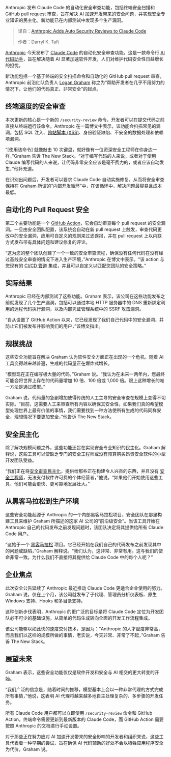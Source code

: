 <!--
title: Claude Code代码新增自动安全评估
cover: https://cdn.thenewstack.io/media/2025/08/476ea983-peter-conrad-ua8pwpht1vw-unsplash-1.jpg
summary: Anthropic 发布 Claude Code 的自动化安全审查功能，包括终端安全扫描和 GitHub pull request 审查，旨在解决 AI 加速开发带来的安全问题，并实现安全专业知识的民主化。新功能已在内部测试中发现多个生产漏洞。
-->

Anthropic 发布 Claude Code 的自动化安全审查功能，包括终端安全扫描和 GitHub pull request 审查，旨在解决 AI 加速开发带来的安全问题，并实现安全专业知识的民主化。新功能已在内部测试中发现多个生产漏洞。

> 译自：[Anthropic Adds Auto Security Reviews to Claude Code](https://thenewstack.io/anthropic-adds-auto-security-reviews-to-claude-code/)
> 
> 作者：Darryl K. Taft

[Anthropic](https://www.anthropic.com/) 今天发布了 [Claude Code](https://thenewstack.io/claude-code-and-the-art-of-test-driven-development/) 的自动化安全审查功能，这是一款命令行 [AI 代码助手](https://thenewstack.io/what-are-ai-code-assistants-and-how-should-you-use-them/)，旨在解决随着 AI 显著加速软件开发，人们对维护代码安全性日益增长的担忧。

新功能包括一个基于终端的安全扫描命令和自动化的 GitHub pull request 审查，Anthropic 前沿红队负责人 [Logan Graham](https://www.linkedin.com/in/logangraham/) 称之为“帮助开发者在几乎不用努力的情况下，让他们的代码真正、非常安全”的起点。

## **终端速度的安全审查**

本次更新的核心是一个新的 `/security-review` 命令，开发者可以在提交代码之前直接从终端运行该命令。Anthropic 在一篇博文中表示，该功能会扫描常见的漏洞，包括 SQL 注入、[跨站脚本 (XSS)](https://thenewstack.io/xss-vulnerability-discovered-in-backstage-software-catalog/)、身份验证缺陷、不安全的数据处理和依赖项漏洞。

“[使用该命令] 就像敲击 10 次键盘，就好像有一位资深安全工程师在你身边一样，”Graham 告诉 The New Stack。“对于编写代码的人来说，或者对于使用 Claude 编写代码的人来说，让代码非常安全应该是毫不费力的，或者应该自动发生，”他补充道。

在识别出问题后，开发者可以要求 Claude Code 自动实施修复，从而将安全审查保持在 Graham 所谓的“内部开发循环”中，在该循环中，解决问题最容易且成本最低。

## 自动化的 Pull Request 安全

第二个主要功能是一个 [GitHub Action](https://thenewstack.io/how-to-use-github-actions-and-apis-to-surface-important-data/)，它会自动审查每个 pull request 的安全漏洞。一旦由安全团队配置，该系统会自动在新 pull request 上触发，审查代码更改中的安全漏洞，应用可自定义的规则来过滤误报，并在 pull request 上以内联方式发布带有具体问题和建议修复的评论。

“这为您的整个团队创建了一个一致的安全审查流程，确保没有任何代码在没有经过基线安全审查的情况下进入生产环境，”Anthropic 在博文中表示。“该 action 与您现有的 [CI/CD 管道](https://thenewstack.io/how-to-build-scalable-and-reliable-ci-cd-pipelines-with-kubernetes/) 集成，并且可以自定义以匹配您团队的安全策略。”

## 实际结果

Anthropic 已经在内部测试了这些功能。Graham 表示，该公司在这些功能发布之前就发现了几个生产漏洞，包括可以通过本地 HTTP 服务器中的 DNS 重新绑定利用的远程代码执行漏洞，以及内部凭证管理系统中的 SSRF 攻击漏洞。

“自从设置了 GitHub Action 以来，它已经发现了我们自己代码中的安全漏洞，并防止它们被发布并影响我们的用户，”该博文指出。

## 规模挑战

这些安全功能旨在解决 Graham 认为软件安全方面正在出现的一个危机。随着 AI 工具变得越来越普遍，生成的代码量正在爆炸式增长。

“模型现在正在编写极大量的代码，”Graham 说。“我认为在未来一两年内，您最终可能会将世界上存在的代码量增加 10 倍、100 倍或 1,000 倍。跟上这种增长的唯一方法是通过模型。”

Graham 说，代码量的急剧增加使得传统的人工主导的安全审查在规模上变得不切实际。“目前，这需要人工来审查所有内容以确保其安全性，如果我们真的希望模型处理世界上最有价值的事情，我们需要找到一种方法使所有生成的代码同样安全，理想情况下要更加安全，”他告诉 The New Stack。

## 安全民主化

除了解决规模问题之外，这些功能还旨在实现安全专业知识的民主化。Graham 解释说，这些工具可以使缺乏专门的安全工程师或没有预算购买昂贵安全软件的小型开发团队受益。

“我们正在将[安全审查民主化](https://thenewstack.io/coderabbits-ai-code-reviews-now-live-free-in-vs-code-cursor/)，提供给那些正在构建令人兴奋的东西，并且没有 [安全工程师](https://thenewstack.io/aptori-is-building-an-agentic-ai-security-engineer/)，无法支付软件许可费的个体经营者，”他说。“如果他们开始使用这些工具，他们可能会更快、更可靠地发展壮大。”

## 从黑客马拉松到生产环境

这些安全功能起源于 Anthropic 的一个内部黑客马拉松项目，安全团队在那里构建工具来维护 Graham 所描述的这家 AI 公司的“前沿级安全”。当该工具开始在 Anthropic 自己的代码发布之前发现问题时，该团队决定将其提供给所有 Claude Code 用户。

“这始于一个 [黑客马拉松](https://thenewstack.io/hackathon-tips-to-boost-devops-innovation/) 项目。它已经开始在我们自己的代码发布之前发现其中的问题或缺陷，”Graham 解释说。“我们认为，这非常、非常有用。这与我们的使命非常一致。为什么我们不直接将其提供给 Claude Code 中的每个人呢？”

## 企业焦点

此次安全公告延续了 Anthropic 最近推动 Claude Code 更适合企业使用的努力。Graham 说，仅在上个月，该公司就发布了子代理、管理员分析仪表板、原生 Windows 支持、Hooks 和多目录支持。

这种创新步伐表明，Anthropic 的更广泛的目标是将 Claude Code 定位为开发团队必不可少的基础设施，从简单的代码生成转向全面的开发工作流程集成。

该公司能够以如此快的速度交付技术，是因为：“Anthropic 的人才密度非常高，而且我们以这样的规模所做的事情，老实说，今天非常、非常了不起，”Graham 告诉 The New Stack。

## 展望未来

Graham 表示，这些安全功能仅仅是软件开发和安全与 AI 相交的更大转变的开始。

“我们广泛的信念是，随着时间的推移，模型基本上会以一种非常代理的方式完成所有事情，”他说，这表明 AI 代理将越来越多地自主处理复杂的、多步骤的开发任务。

所有 Claude Code 用户都可以立即使用 `/security-review` 命令和 GitHub Action。终端命令需要更新到最新版本的 Claude Code，而 GitHub Action 需要按照 Anthropic 的文档进行手动设置。

对于那些正在努力应对 AI 加速开发带来的安全影响的开发者和组织来说，这些工具代表着一种早期的尝试，旨在确保 AI 代码辅助的好处不会以牺牲应用程序安全为代价，Graham 说。